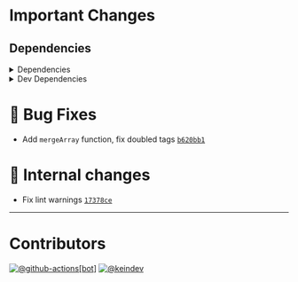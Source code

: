 # Important Changes

## Dependencies

<details>
<summary>Dependencies</summary>

- Changed **[cosmiconfig](https://www.npmjs.com/package/cosmiconfig)** from `^8.2.0` to `9.0.0`
- Changed **[dotenv](https://www.npmjs.com/package/dotenv)** from `^16.3.1` to `^16.4.5`
- Changed **[gh-gql](https://www.npmjs.com/package/gh-gql)** from `^5.0.0` to `^5.0.1`
- Changed **[package-json-helper](https://www.npmjs.com/package/package-json-helper)** from `^6.0.0` to `^6.0.1`
- Changed **[string-lookup-manager](https://www.npmjs.com/package/string-lookup-manager)** from `^4.0.0` to `^4.0.2`
- Changed **[tasktree-cli](https://www.npmjs.com/package/tasktree-cli)** from `^8.0.0` to `^8.1.0`
- Changed **[universal-user-agent](https://www.npmjs.com/package/universal-user-agent)** from `^7.0.1` to `^7.0.2`

</details>

<details>
<summary>Dev Dependencies</summary>

- Changed **[@tagproject/ts-package-shared-config](https://www.npmjs.com/package/@tagproject/ts-package-shared-config)** from `^11.0.1` to `^11.0.4`
- Changed **[@types/findup-sync](https://www.npmjs.com/package/@types/findup-sync)** from `^4.0.2` to `^4.0.4`
- Changed **[@types/semver](https://www.npmjs.com/package/@types/semver)** from `^7.5.0` to `^7.5.8`
- Changed **[ts-node](https://www.npmjs.com/package/ts-node)** from `^10.9.1` to `^10.9.2`

</details>

# :bug: Bug Fixes

- Add `mergeArray` function, fix doubled tags [`b620bb1`](https://github.com/keindev/changelog-guru/commit/b620bb162f0f76a185e808a0ff078cb3d9f0d8ca)

# :memo: Internal changes

- Fix lint warnings [`17378ce`](https://github.com/keindev/changelog-guru/commit/17378ce3ebc16fe32a966c9fb7d26fb0256e683e)

---

# Contributors

[![@github-actions[bot]](https://avatars.githubusercontent.com/in/15368?v=4&s=40)](https://github.com/github-actions%5Bbot%5D) [![@keindev](https://avatars.githubusercontent.com/u/4527292?v=4&s=40)](https://github.com/keindev)
